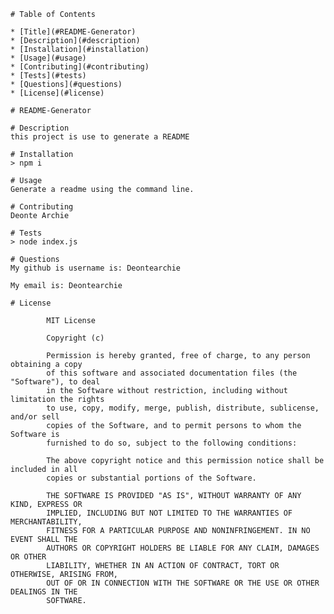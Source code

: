 
    # Table of Contents

    * [Title](#README-Generator)
    * [Description](#description)
    * [Installation](#installation)
    * [Usage](#usage)
    * [Contributing](#contributing)
    * [Tests](#tests)
    * [Questions](#questions)
    * [License](#license)
    
    # README-Generator
    
    # Description
    this project is use to generate a README

    # Installation
    > npm i

    # Usage
    Generate a readme using the command line.

    # Contributing
    Deonte Archie
    
    # Tests
    > node index.js

    # Questions
    My github is username is: Deontearchie

    My email is: Deontearchie

    # License
    
            MIT License

            Copyright (c) 
            
            Permission is hereby granted, free of charge, to any person obtaining a copy
            of this software and associated documentation files (the "Software"), to deal
            in the Software without restriction, including without limitation the rights
            to use, copy, modify, merge, publish, distribute, sublicense, and/or sell
            copies of the Software, and to permit persons to whom the Software is
            furnished to do so, subject to the following conditions:
            
            The above copyright notice and this permission notice shall be included in all
            copies or substantial portions of the Software.
            
            THE SOFTWARE IS PROVIDED "AS IS", WITHOUT WARRANTY OF ANY KIND, EXPRESS OR
            IMPLIED, INCLUDING BUT NOT LIMITED TO THE WARRANTIES OF MERCHANTABILITY,
            FITNESS FOR A PARTICULAR PURPOSE AND NONINFRINGEMENT. IN NO EVENT SHALL THE
            AUTHORS OR COPYRIGHT HOLDERS BE LIABLE FOR ANY CLAIM, DAMAGES OR OTHER
            LIABILITY, WHETHER IN AN ACTION OF CONTRACT, TORT OR OTHERWISE, ARISING FROM,
            OUT OF OR IN CONNECTION WITH THE SOFTWARE OR THE USE OR OTHER DEALINGS IN THE
            SOFTWARE.
            

    